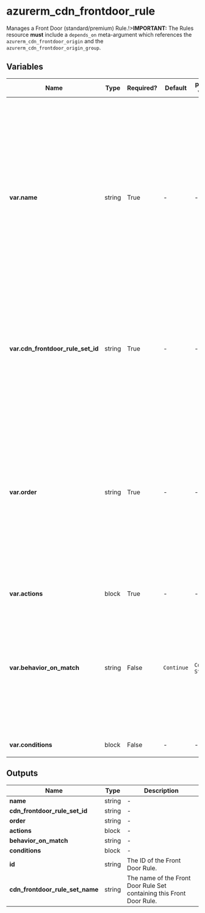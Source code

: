 # azurerm_cdn_frontdoor_rule

Manages a Front Door (standard/premium) Rule.!>**IMPORTANT:** The Rules resource **must** include a `depends_on` meta-argument which references the `azurerm_cdn_frontdoor_origin` and the `azurerm_cdn_frontdoor_origin_group`.

## Variables

| Name | Type | Required? | Default  | possible values | Description |
| ---- | ---- | --------- | -------- | ----------- | ----------- |
| **var.name** | string | True | -  |  -  | The name which should be used for this Front Door Rule. Possible values must be between 1 and 260 characters in length, begin with a letter and may contain only letters and numbers. Changing this forces a new Front Door Rule to be created. | 
| **var.cdn_frontdoor_rule_set_id** | string | True | -  |  -  | The resource ID of the Front Door Rule Set for this Front Door Rule. Changing this forces a new Front Door Rule to be created. | 
| **var.order** | string | True | -  |  -  | The order in which the rules will be applied for the Front Door Endpoint. The order value should be sequential and begin at `1`(e.g. `1`, `2`, `3`...). A Front Door Rule with a lesser order value will be applied before a rule with a greater order value. | 
| **var.actions** | block | True | -  |  -  | An `actions` block. | 
| **var.behavior_on_match** | string | False | `Continue`  |  `Continue`, `Stop`  | If this rule is a match should the rules engine continue processing the remaining rules or stop? Possible values are `Continue` and `Stop`. Defaults to `Continue`. | 
| **var.conditions** | block | False | -  |  -  | A `conditions` block. | 



## Outputs

| Name | Type | Description |
| ---- | ---- | --------- | 
| **name** | string  | - | 
| **cdn_frontdoor_rule_set_id** | string  | - | 
| **order** | string  | - | 
| **actions** | block  | - | 
| **behavior_on_match** | string  | - | 
| **conditions** | block  | - | 
| **id** | string  | The ID of the Front Door Rule. | 
| **cdn_frontdoor_rule_set_name** | string  | The name of the Front Door Rule Set containing this Front Door Rule. | 